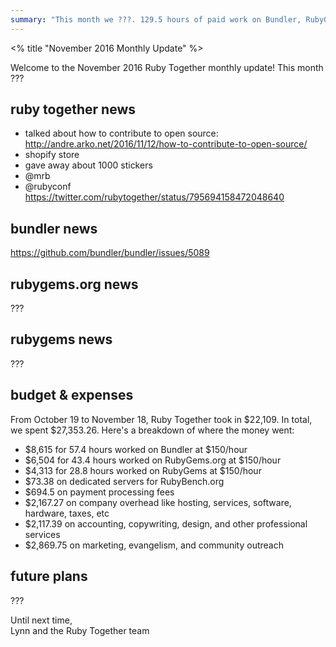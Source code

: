 ```yaml
---
summary: "This month we ???. 129.5 hours of paid work on Bundler, RubyGems, and RubyGems.org."
---
```


<% title "November 2016 Monthly Update" %>

Welcome to the November 2016 Ruby Together monthly update! This month ???

## ruby together news

- talked about how to contribute to open source: http://andre.arko.net/2016/11/12/how-to-contribute-to-open-source/
- shopify store
- gave away about 1000 stickers
- @mrb
- @rubyconf https://twitter.com/rubytogether/status/795694158472048640

## bundler news

https://github.com/bundler/bundler/issues/5089

## rubygems.org news

???

## rubygems news

???

## budget & expenses

From October 19 to November 18, Ruby Together took in $22,109. In total, we spent $27,353.26. Here's a breakdown of where the money went:

* $8,615 for 57.4 hours worked on Bundler at $150/hour
* $6,504 for 43.4 hours worked on RubyGems.org at $150/hour
* $4,313 for 28.8 hours worked on RubyGems at $150/hour
* $73.38 on dedicated servers for RubyBench.org
* $694.5 on payment processing fees
* $2,167.27 on company overhead like hosting, services, software, hardware, taxes, etc
* $2,117.39 on accounting, copywriting, design, and other professional services
* $2,869.75 on marketing, evangelism, and community outreach

## future plans

???

Until next time,<br>
Lynn and the Ruby Together team
